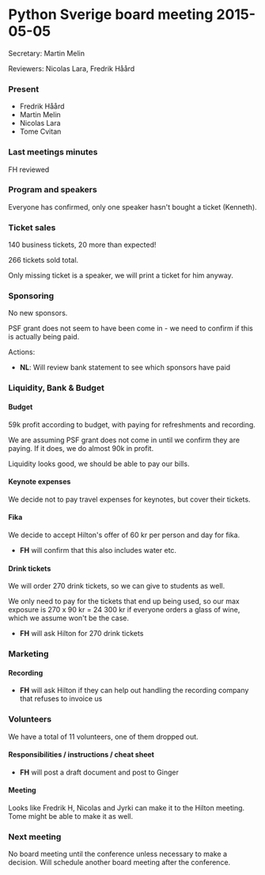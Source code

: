 # Python Sverige board meeting 2015-05-05

Secretary: Martin Melin

Reviewers: Nicolas Lara, Fredrik Håård

### Present

- Fredrik Håård
- Martin Melin
- Nicolas Lara
- Tome Cvitan

### Last meetings minutes

FH reviewed

### Program and speakers

Everyone has confirmed, only one speaker hasn't bought a ticket (Kenneth).
### Ticket sales

140 business tickets, 20 more than expected!

266 tickets sold total.

Only missing ticket is a speaker, we will print a ticket for him anyway.

### Sponsoring

No new sponsors.

PSF grant does not seem to have been come in - we need to confirm if this is actually being paid.

Actions:
- **NL**: Will review bank statement to see which sponsors have paid

### Liquidity, Bank & Budget

#### Budget

59k profit according to budget, with paying for refreshments and recording.

We are assuming PSF grant does not come in until we confirm they are paying. If it does, we do almost 90k in profit.

Liquidity looks good, we should be able to pay our bills.

#### Keynote expenses

We decide not to pay travel expenses for keynotes, but cover their tickets.

#### Fika

We decide to accept Hilton's offer of 60 kr per person and day for fika.

- **FH** will confirm that this also includes water etc.

#### Drink tickets

We will order 270 drink tickets, so we can give to students as well.

We only need to pay for the tickets that end up being used, so our max exposure is 270 x 90 kr = 24 300 kr
if everyone orders a glass of wine, which we assume won't be the case.

- **FH** will ask Hilton for 270 drink tickets

### Marketing

#### Recording

- **FH** will ask Hilton if they can help out handling the recording company that refuses to invoice us

### Volunteers

We have a total of 11 volunteers, one of them dropped out.

#### Responsibilities / instructions / cheat sheet

- **FH** will post a draft document and post to Ginger

#### Meeting

Looks like Fredrik H, Nicolas and Jyrki can make it to the Hilton meeting. Tome might be able to make it as well.

### Next meeting

No board meeting until the conference unless necessary to make a decision. Will schedule another board meeting after the conference.

